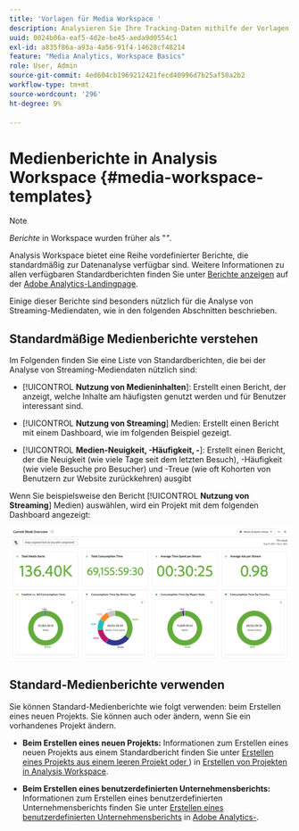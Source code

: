 ```yaml
---
title: 'Vorlagen für Media Workspace '
description: Analysieren Sie Ihre Tracking-Daten mithilfe der Vorlagen von Media Workspace. Wählen Sie Standardvorlagen für Akquise oder Streaming-Medien aus oder erstellen Sie eigene benutzerdefinierte Vorlagen.
uuid: 0024b06a-eaf5-4d2e-be45-aeda9d0554c1
exl-id: a835f86a-a93a-4a56-91f4-14628cf48214
feature: "Media Analytics, Workspace Basics"
role: User, Admin
source-git-commit: 4ed604cb1969212421fecd40996d7b25af50a2b2
workflow-type: tm+mt
source-wordcount: '296'
ht-degree: 9%

---
```


# Medienberichte in Analysis Workspace {#media-workspace-templates}

>[!NOTE]
>
>*Berichte* in Workspace wurden früher als &quot;*&quot;*.

Analysis Workspace bietet eine Reihe vordefinierter Berichte, die standardmäßig zur Datenanalyse verfügbar sind. Weitere Informationen zu allen verfügbaren Standardberichten finden Sie unter [Berichte anzeigen](https://experienceleague.adobe.com/docs/analytics/analyze/landing.html?lang=en#menus) auf der [Adobe Analytics-Landingpage](https://experienceleague.adobe.com/docs/analytics/analyze/landing.html?lang=de).

Einige dieser Berichte sind besonders nützlich für die Analyse von Streaming-Mediendaten, wie in den folgenden Abschnitten beschrieben.

## Standardmäßige Medienberichte verstehen

Im Folgenden finden Sie eine Liste von Standardberichten, die bei der Analyse von Streaming-Mediendaten nützlich sind:

* [!UICONTROL **Nutzung von Medieninhalten**]: Erstellt einen Bericht, der anzeigt, welche Inhalte am häufigsten genutzt werden und für Benutzer interessant sind.

* [!UICONTROL **Nutzung von Streaming**] Medien: Erstellt einen Bericht mit einem Dashboard, wie im folgenden Beispiel gezeigt.

* [!UICONTROL **Medien-Neuigkeit, -Häufigkeit, -**]: Erstellt einen Bericht, der die Neuigkeit (wie viele Tage seit dem letzten Besuch), -Häufigkeit (wie viele Besuche pro Besucher) und -Treue (wie oft Kohorten von Benutzern zur Website zurückkehren) ausgibt

Wenn Sie beispielsweise den Bericht [!UICONTROL **Nutzung von Streaming**] Medien) auswählen, wird ein Projekt mit dem folgenden Dashboard angezeigt:

![](/help/reporting/assets/aa-workspace.png)

## Standard-Medienberichte verwenden

Sie können Standard-Medienberichte wie folgt verwenden:
beim Erstellen eines neuen Projekts. Sie können auch oder ändern, wenn Sie ein vorhandenes Projekt ändern.

* **Beim Erstellen eines neuen Projekts:** Informationen zum Erstellen eines neuen Projekts aus einem Standardbericht finden Sie unter [Erstellen eines Projekts aus einem leeren Projekt oder ](https://experienceleague.adobe.com/docs/analytics/analyze/analysis-workspace/build-workspace-project/create-projects.html?lang=en#create-a-project-from-a-blank-project-or-a-report)) in [Erstellen von Projekten in Analysis Workspace](https://experienceleague.adobe.com/docs/analytics/analyze/analysis-workspace/build-workspace-project/create-projects.html?lang=en#create-a-project-from-a-blank-project-or-a-report).

* **Beim Erstellen eines benutzerdefinierten Unternehmensberichts:** Informationen zum Erstellen eines benutzerdefinierten Unternehmensberichts finden Sie unter [Erstellen eines benutzerdefinierten Unternehmensberichts](https://experienceleague.adobe.com/docs/analytics/analyze/landing.html?lang=en#company-report) in [Adobe Analytics-](https://experienceleague.adobe.com/docs/analytics/analyze/landing.html?lang=de).
